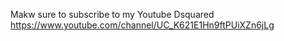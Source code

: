 Makw sure to subscribe to my Youtube  Dsquared  
https://www.youtube.com/channel/UC_K621E1Hn9ftPUiXZn6jLg
